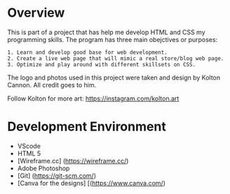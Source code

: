 # Overview

This is part of a project that has help me develop HTML and CSS my programming skills. The program has three main obejctives or purposes: 
 
    1. Learn and develop good base for web development.
    2. Create a live web page that will mimic a real store/blog web page.
    3. Optimize and play around with different skillsets on CSS. 

The logo and photos used in this project were taken and design by Kolton Cannon. All credit goes to him. 

Follow Kolton for more art: https://instagram.com/kolton.art

# Development Environment

* VScode
* HTML 5 
* [Wireframe.cc] (https://wireframe.cc/)
* Adobe Photoshop
* [Git] (https://git-scm.com/)
* [Canva for the designs] [(https://www.canva.com/)

